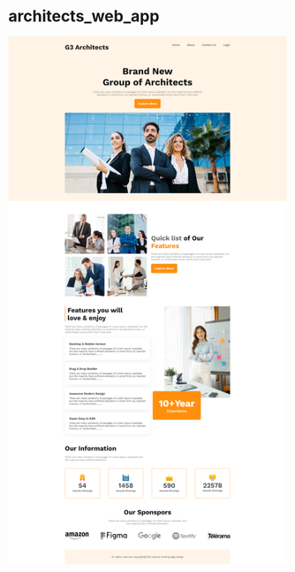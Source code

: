 # architects_web_app
<img src="https://github.com/Sohel-Developer/architects_web_app/blob/main/WebImage.png"  >
